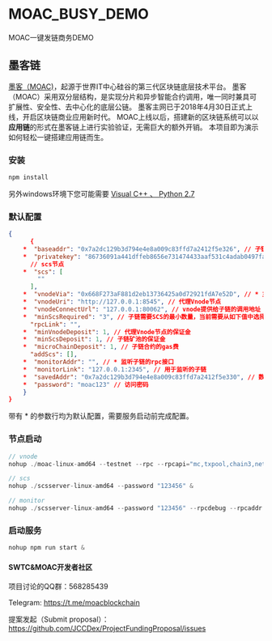 # MOAC_BUSY_DEMO
MOAC一键发链商务DEMO

## 墨客链
[墨客（MOAC)](http://www.moacchina.com/)，起源于世界IT中心硅谷的第三代区块链底层技术平台。
墨客（MOAC）采用双分层结构，是实现分片和异步智能合约调用，唯一同时兼具可扩展性、安全性、去中心化的底层公链。
墨客主网已于2018年4月30日正式上线，开启区块链商业应用新时代。
MOAC上线以后，搭建新的区块链系统可以以**应用链**的形式在墨客链上进行实验验证，无需巨大的额外开销。
本项目即为演示如何轻松一键搭建应用链而生。

### 安装
```javascript
npm install
```
另外windows环境下您可能需要 [Visual C++ 、 Python 2.7](https://github.com/nodejs/node-gyp#on-windows)

### 默认配置
```json
{
      {
    *  "baseaddr": "0x7a2dc129b3d794e4e8a009c83ffd7a2412f5e326", // 子链操作账号：进行创建合约，发起交易等基本操作
    *  "privatekey": "86736091a441dffeb8656e731474433aaf531c4adab0497fa38d36215f44f18d", // 操作账号对应keystone密码
      // scs节点
    *  "scs": [
        ""
      ],
    *  "vnodeVia": "0x668F273aF881d2eb13736425a0d72921fdA7e52D", // * 主链vnode收益账号
    *  "vnodeUri": "http://127.0.0.1:8545", // 代理Vnode节点
    *  "vnodeConnectUrl": "127.0.0.1:80062", // vnode提供给子链的调用地址
    *  "minScsRequired": "3", // 子链需要SCS的最小数量，当前需要从如下值中选择：1，3，5，7，默认3
      "rpcLink": "",
    *  "minVnodeDeposit": 1, // 代理Vnode节点的保证金
    *  "minScsDeposit": 1, // 子链矿池的保证金
    *  "microChainDeposit": 1, // 子链合约的gas费
      "addScs": [],
    *  "monitorAddr": "", // * 监听子链的rpc接口
    *  "monitorLink": "127.0.0.1:2345", // 用于监听的子链
    *  "savedAddr": "0x7a2dc129b3d794e4e8a009c83ffd7a2412f5e330", // 数据上链地址，定期清理用
    *  "password": "moac123" // 访问密码
    }
}
```
带有 * 的参数行均为默认配置，需要服务启动前完成配置。

### 节点启动
```javascript
// vnode
nohup ./moac-linux-amd64 --testnet --rpc --rpcapi="mc,txpool,chain3,net,SCS" &

// scs
nohup ./scsserver-linux-amd64 --password "123456" &

// monitor
nohup ./scsserver-linux-amd64 --password "123456" --rpcdebug --rpcaddr "0.0.0.0" --rpcport 2345  --rpccorsdomain "*" &
```


### 启动服务
```javascript
nohup npm run start &
```


#### SWTC&MOAC开发者社区

项目讨论的QQ群：568285439

Telegram: https://t.me/moacblockchain

提案发起（Submit proposal）： https://github.com/JCCDex/ProjectFundingProposal/issues
